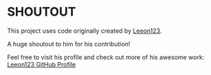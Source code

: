 # SHOUTOUT

This project uses code originally created by [Leeon123](https://github.com/Leeon123).

A huge shoutout to him for his contribution!

Feel free to visit his profile and check out more of his awesome work:
[Leeon123 GitHub Profile](https://github.com/Leeon123)
